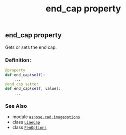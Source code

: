 ﻿---
title: end_cap property
second_title: Aspose.CAD for Python via .NET API References
description: 
type: docs
weight: 30
url: /python-net/aspose.cad.imageoptions/penoptions/end_cap/
is_root: false
---

## end_cap property


Gets or sets the end cap.
### Definition:
```python
@property
def end_cap(self):
    ...
@end_cap.setter
def end_cap(self, value):
    ...
```

### See Also
* module [`aspose.cad.imageoptions`](../../)
* class [`LineCap`](/cad/python-net/aspose.cad/linecap)
* class [`PenOptions`](/cad/python-net/aspose.cad.imageoptions/penoptions)
